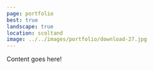 ```yaml
---
page: portfolio
best: true
landscape: true
location: scoltand
image: ../../images/portfolio/download-27.jpg
---
```

Content goes here!
